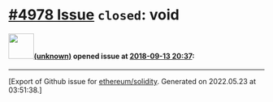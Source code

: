 # [\#4978 Issue](https://github.com/ethereum/solidity/issues/4978) `closed`: void

#### <img src="(unknown)" width="50">[(unknown)]((unknown)) opened issue at [2018-09-13 20:37](https://github.com/ethereum/solidity/issues/4978):






-------------------------------------------------------------------------------



[Export of Github issue for [ethereum/solidity](https://github.com/ethereum/solidity). Generated on 2022.05.23 at 03:51:38.]
